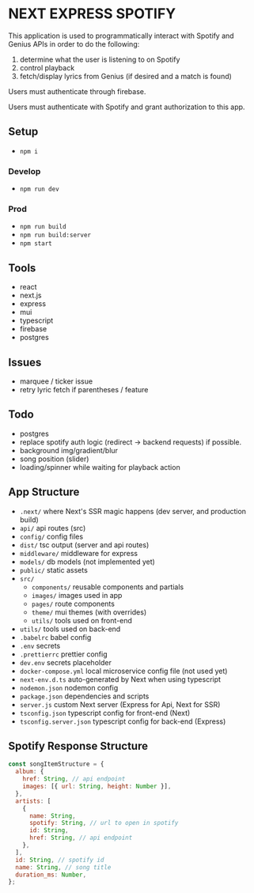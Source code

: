 # NEXT EXPRESS SPOTIFY

This application is used to programmatically interact with Spotify and Genius APIs in order to do the following:

1. determine what the user is listening to on Spotify
2. control playback
3. fetch/display lyrics from Genius (if desired and a match is found)

Users must authenticate through firebase.

Users must authenticate with Spotify and grant authorization to this app.

## Setup

- `npm i`

### Develop

- `npm run dev`

### Prod

- `npm run build`
- `npm run build:server`
- `npm start`

## Tools

- react
- next.js
- express
- mui
- typescript
- firebase
- postgres

## Issues

- marquee / ticker issue
- retry lyric fetch if parentheses / feature

## Todo

- postgres
- replace spotify auth logic (redirect -> backend requests) if possible.
- background img/gradient/blur
- song position (slider)
- loading/spinner while waiting for playback action

## App Structure

- `.next/` where Next's SSR magic happens (dev server, and production build)
- `api/` api routes (src)
- `config/` config files
- `dist/` tsc output (server and api routes)
- `middleware/` middleware for express
- `models/` db models (not implemented yet)
- `public/` static assets
- `src/`
  - `components/` reusable components and partials
  - `images/` images used in app
  - `pages/` route components
  - `theme/` mui themes (with overrides)
  - `utils/` tools used on front-end
- `utils/` tools used on back-end
- `.babelrc` babel config
- `.env` secrets
- `.prettierrc` prettier config
- `dev.env` secrets placeholder
- `docker-compose.yml` local microservice config file (not used yet)
- `next-env.d.ts` auto-generated by Next when using typescript
- `nodemon.json` nodemon config
- `package.json` dependencies and scripts
- `server.js` custom Next server (Express for Api, Next for SSR)
- `tsconfig.json` typescript config for front-end (Next)
- `tsconfig.server.json` typescript config for back-end (Express)

## Spotify Response Structure

```js
const songItemStructure = {
  album: {
    href: String, // api endpoint
    images: [{ url: String, height: Number }],
  },
  artists: [
    {
      name: String,
      spotify: String, // url to open in spotify
      id: String,
      href: String, // api endpoint
    },
  ],
  id: String, // spotify id
  name: String, // song title
  duration_ms: Number,
};
```
